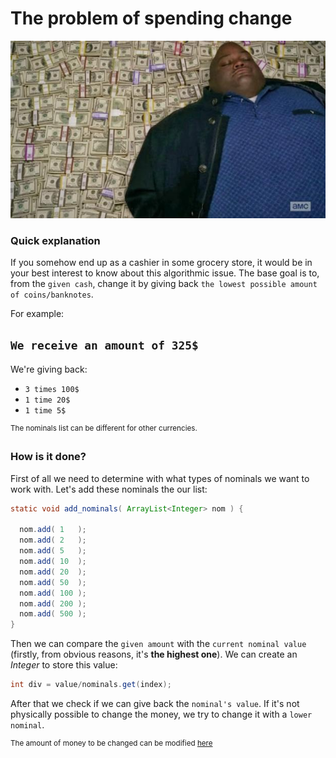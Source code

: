 # The problem of spending change

![Money](https://github.com/frieZZerr/Greedy-Algorithms/blob/main/Changer/money.jpg)

### Quick explanation

If you somehow end up as a cashier in some grocery store, it would be in your best interest to know about this algorithmic issue.
The base goal is to, from the `given cash`, change it by giving back `the lowest possible amount of coins/banknotes`.

For example:

`We receive an amount of 325$`
---
We're giving back:
- `3 times 100$`
- `1 time 20$`
- `1 time 5$`

<sup>The nominals list can be different for other currencies.</sup>

### How is it done?

First of all we need to determine with what types of nominals we want to work with. Let's add these nominals the our list:

```java
static void add_nominals( ArrayList<Integer> nom ) {

  nom.add( 1   );
  nom.add( 2   );
  nom.add( 5   );
  nom.add( 10  );
  nom.add( 20  );
  nom.add( 50  );
  nom.add( 100 );
  nom.add( 200 );
  nom.add( 500 );
}
```

Then we can compare the `given amount` with the `current nominal value` (firstly, from obvious reasons, it's **the highest one**).
We can create an _Integer_ to store this value:

```java
int div = value/nominals.get(index);
```

After that we check if we can give back the `nominal's value`. If it's not physically possible to change the money, we try to change it with a `lower nominal`.

<sup>The amount of money to be changed can be modified [here](https://github.com/frieZZerr/Greedy-Algorithms/blob/main/Changer/Exchanger.java#L77)</sup>
